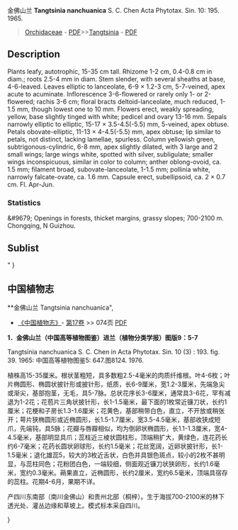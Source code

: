 金佛山兰 **Tangtsinia nanchuanica** S. C. Chen Acta Phytotax. Sin. 10: 195. 1965.

> [Orchidaceae](http://www.iplant.cn/info/Orchidaceae?t=foc) - [PDF](http://www.iplant.cn/foc/pdf/Orchidaceae.pdf)>>[Tangtsinia](http://www.iplant.cn/info/Tangtsinia?t=foc) - [PDF](http://www.iplant.cn/foc/pdf/Tangtsinia.pdf)

## Description

Plants leafy, autotrophic, 15-35 cm tall. Rhizome 1-2 cm, 0.4-0.8 cm in diam.; roots 2.5-4 mm in diam. Stem slender, with several sheaths at base, 4-6-leaved. Leaves elliptic to lanceolate, 6-9 × 1.2-3 cm, 5-7-veined, apex acute to acuminate. Inflorescence 3-6-flowered or rarely only 1- or 2-flowered; rachis 3-6 cm; floral bracts deltoid-lanceolate, much reduced, 1-1.5 mm, though lowest one to 10 mm. Flowers erect, weakly spreading, yellow, base slightly tinged with white; pedicel and ovary 13-16 mm. Sepals narrowly elliptic to elliptic, 15-17 × 3.5-4.5(-5.5) mm, 5-veined, apex obtuse. Petals obovate-elliptic, 11-13 × 4-4.5(-5.5) mm, apex obtuse; lip similar to petals, not distinct, lacking lamellae, spurless. Column yellowish green, subtrigonous-cylindric, 6-8 mm, apex slightly dilated, with 3 large and 2 small wings; large wings white, spotted with silver, subligulate; smaller wings inconspicuous, similar in color to column; anther oblong-ovoid, ca. 1.5 mm; filament broad, subovate-lanceolate, 1-1.5 mm; pollinia white, narrowly falcate-ovate, ca. 1.6 mm. Capsule erect, subellipsoid, ca. 2 × 0.7 cm. Fl. Apr-Jun.

### Statistics
&amp;#9679; Openings in forests, thicket margins, grassy slopes; 700-2100 m. Chongqing, N Guizhou.

## Sublist
"
}
## 中国植物志

**金佛山兰 Tangtsinia nanchuanica",

* [《中国植物志》](http://www.iplant.cn/frps)- [第17卷](http://www.iplant.cn/frps/vol/17) >> 074页 [PDF](http://www.iplant.cn/frps/pdf/17/074.pdf)

**1．金佛山兰（中国高等植物图鉴）进兰（植物分类学报）图版9：5-7**

Tangtsinia nanchuanica S. C. Chen in Acta Phytotax. Sin. 10 (3) : 193. fig. 39. 1965: 中国高等植物图鉴5: 647.图8124. 1976.

植株高15-35厘米。根状茎粗短，具多数粗2.5-4毫米的肉质纤维根。叶4-6枚；叶片椭圆形、椭圆状披针形或披针形，纸质，长6-9厘米，宽1.2-3厘米，先端急尖或渐尖，基部抱茎，无毛，具5-7脉。总状花序长3-6厘米，通常具3-6花，罕有减退为1-2花；花苞片三角状披针形，长1-1.5毫米，最下面的1枚常近镰刀状，长约1厘米；花梗和子房长1.3-1.6厘米；花黄色，基部稍带白色，直立，不开放或稍张开；萼片狭椭圆形或近椭圆形，长1.5-1.7厘米，宽3.5-4.5毫米，基部收狭成短爪，先端钝，具5脉；花瓣与唇瓣相似，均为倒卵状椭圆形，长1.1-1.3厘米，宽4-4.5毫米，基部明显具爪；蕊柱近三棱状圆柱形，顶端稍扩大，黄绿色，连花药长约6-7毫米；花药长圆状卵球形，长约1.5毫米；花丝宽阔，近卵状披针形，长1-1.5毫米；退化雄蕊5，较大的3枚近舌状，白色并具银色斑点，较小的2枚不甚明显，与蕊柱同色；花粉团白色，一端较细，侧面观近镰刀状狭卵形，长约1.6毫米，宽约0.3毫米。蒴果直立，近椭圆形，长约2厘米，宽约6.5毫米，顶端具宿存的蕊柱。花期4-6月，果期不详。

产四川东南部（南川金佛山）和贵州北部（桐梓）。生于海拔700-2100米的林下透光处、灌丛边缘和草坡上。模式标本采自四川。

}